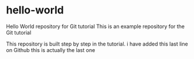# hello-world
Hello World repository for Git tutorial
This is an example repository for the Git tutorial 

This repository is built step by step in the tutorial.
i have added this last line on Github 
this is actually the last one
